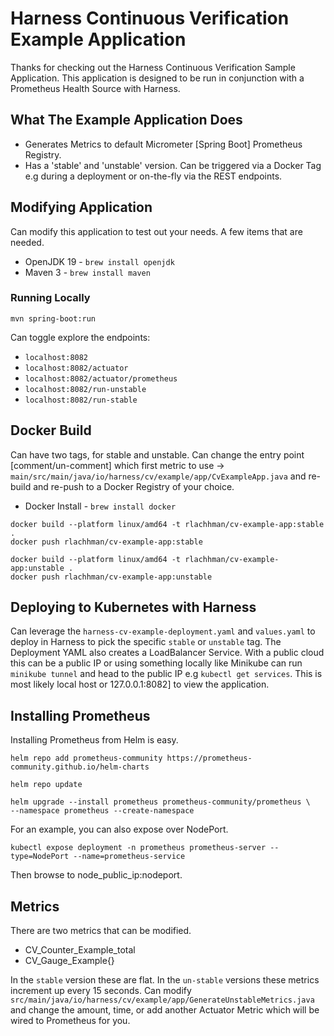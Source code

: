 # Harness Continuous Verification Example Application
Thanks for checking out the Harness Continuous Verification Sample Application. This application
is designed to be run in conjunction with a Prometheus Health Source with Harness. 

## What The Example Application Does

* Generates Metrics to default Micrometer [Spring Boot] Prometheus Registry.
* Has a 'stable' and 'unstable' version. Can be triggered via a Docker Tag e.g during a deployment
or on-the-fly via the REST endpoints. 


## Modifying Application
Can modify this application to test out your needs. A few items that are needed. 

* OpenJDK 19 - `brew install openjdk`
* Maven 3 - `brew install maven`

### Running Locally

```
mvn spring-boot:run
```

Can toggle explore the endpoints:

* `localhost:8082`
* `localhost:8082/actuator`
* `localhost:8082/actuator/prometheus`
* `localhost:8082/run-unstable`
* `localhost:8082/run-stable`

## Docker Build
Can have two tags, for stable and unstable. Can change the entry point [comment/un-comment] which
first metric to use -> `main/src/main/java/io/harness/cv/example/app/CvExampleApp.java` and re-build and re-push
to a Docker Registry of your choice. 

* Docker Install - `brew install docker`

```
docker build --platform linux/amd64 -t rlachhman/cv-example-app:stable .
docker push rlachhman/cv-example-app:stable  

docker build --platform linux/amd64 -t rlachhman/cv-example-app:unstable .
docker push rlachhman/cv-example-app:unstable  
```

## Deploying to Kubernetes with Harness
Can leverage the `harness-cv-example-deployment.yaml` and `values.yaml` to deploy in Harness to pick the specific `stable` or `unstable` tag. The Deployment YAML also creates a LoadBalancer Service. With a public cloud this can be a public IP or using something locally like Minikube can run
`minikube tunnel` and head to the public IP e.g `kubectl get services`. This is most likely local host or 127.0.0.1:8082] to view the application. 

## Installing Prometheus 
Installing Prometheus from Helm is easy.

```
helm repo add prometheus-community https://prometheus-community.github.io/helm-charts

helm repo update

helm upgrade --install prometheus prometheus-community/prometheus \
--namespace prometheus --create-namespace
```

For an example, you can also expose over NodePort.

```
kubectl expose deployment -n prometheus prometheus-server --type=NodePort --name=prometheus-service
```

Then browse to node_public_ip:nodeport.

## Metrics
There are two metrics that can be modified. 

* CV_Counter_Example_total
* CV_Gauge_Example{}

In the `stable` version these are flat. In the `un-stable` versions these metrics increment up every 15 seconds. Can modify 
`src/main/java/io/harness/cv/example/app/GenerateUnstableMetrics.java` and change the amount, time, or add another Actuator Metric
which will be wired to Prometheus for you. 
